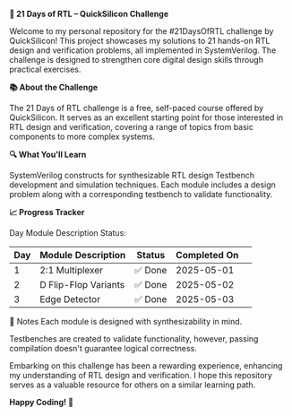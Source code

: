 **🚀 21 Days of RTL – QuickSilicon Challenge**

Welcome to my personal repository for the #21DaysOfRTL challenge by QuickSilicon! This project showcases my solutions to 21 hands-on RTL design and verification problems, all implemented in SystemVerilog. The challenge is designed to strengthen core digital design skills through practical exercises.

**📚 About the Challenge**

The 21 Days of RTL challenge is a free, self-paced course offered by QuickSilicon. It serves as an excellent starting point for those interested in RTL design and verification, covering a range of topics from basic components to more complex systems.

**🔍 What You'll Learn**

SystemVerilog constructs for synthesizable RTL design
Testbench development and simulation techniques.
Each module includes a design problem along with a corresponding testbench to validate functionality.

**📈 Progress Tracker**

Day	Module Description	Status:

| Day | Module Description      | Status | Completed On |                           |
| --- | ----------------------- | ------ | ------------ | ------------------------- |
| 1   | 2:1 Multiplexer         | ✅ Done | 2025-05-01   |                           |
| 2   | D Flip-Flop Variants    | ✅ Done | 2025-05-02   |                           |
| 3   | Edge Detector           | ✅ Done | 2025-05-03   |                           |
                                                                                                                                                  


📌 Notes
Each module is designed with synthesizability in mind.

Testbenches are created to validate functionality, however, passing compilation doesn't guarantee logical correctness.


Embarking on this challenge has been a rewarding experience, enhancing my understanding of RTL design and verification. I hope this repository serves as a valuable resource for others on a similar learning path.

**Happy Coding! 🎉**

